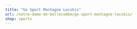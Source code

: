 ```yaml
---
title: "Go Sport Montagne Locskis"
url: /notre-dame-de-bellecombe/go-sport-montagne-locskis/
shop: sports
---
```

